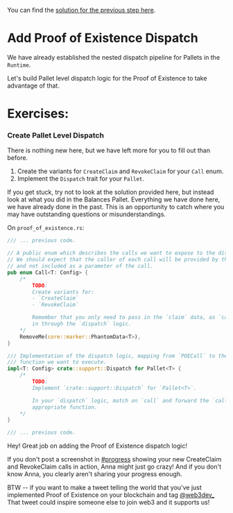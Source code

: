 You can find the [solution for the previous step here](https://gist.github.com/nomadbitcoin/29701a39662dbff21d9f82a1abbdc318).

# Add Proof of Existence Dispatch

We have already established the nested dispatch pipeline for Pallets in the `Runtime`.

Let's build Pallet level dispatch logic for the Proof of Existence to take advantage of that.

# Exercises:

### Create Pallet Level Dispatch

There is nothing new here, but we have left more for you to fill out than before.

1. Create the variants for `CreateClaim` and `RevokeClaim` for your `Call` enum.
2. Implement the `Dispatch` trait for your `Pallet`.

If you get stuck, try not to look at the solution provided here, but instead look at what you did in the Balances Pallet. Everything we have done here, we have already done in the past. This is an opportunity to catch where you may have outstanding questions or misunderstandings.

On `proof_of_existence.rs`:

```rust
/// ... previous code.

// A public enum which describes the calls we want to expose to the dispatcher.
// We should expect that the caller of each call will be provided by the dispatcher,
// and not included as a parameter of the call.
pub enum Call<T: Config> {
	/*
		TODO:
		Create variants for:
		- `CreateClaim`
		- `RevokeClaim`

		Remember that you only need to pass in the `claim` data, as `caller` information is passed
		in through the `dispatch` logic.
	*/
	RemoveMe(core::marker::PhantomData<T>),
}

/// Implementation of the dispatch logic, mapping from `POECall` to the appropriate underlying
/// function we want to execute.
impl<T: Config> crate::support::Dispatch for Pallet<T> {
	/*
		TODO:
		Implement `crate::support::Dispatch` for `Pallet<T>`.

		In your `dispatch` logic, match on `call` and forward the `caller` and `claim` data to the
		appropriate function.
	*/
}

/// ... previous code.
```

Hey! Great job on adding the Proof of Existence dispatch logic!

If you don't post a screenshot in [#progress](https://discord.com/channels/898706705779687435/980906289968345128) showing your new CreateClaim and RevokeClaim calls in action, Anna might just go crazy! And if you don't know Anna, you clearly aren't sharing your progress enough.

BTW -- if you want to make a tweet telling the world that you've just implemented Proof of Existence on your blockchain and tag [@web3dev_](https://x.com/web3dev_) 
That tweet could inspire someone else to join web3 and it supports us!